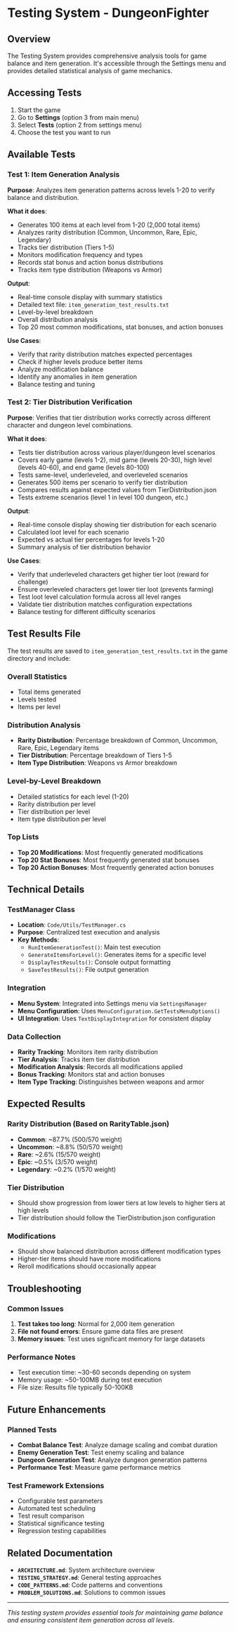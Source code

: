# Testing System - DungeonFighter

## Overview

The Testing System provides comprehensive analysis tools for game balance and item generation. It's accessible through the Settings menu and provides detailed statistical analysis of game mechanics.

## Accessing Tests

1. Start the game
2. Go to **Settings** (option 3 from main menu)
3. Select **Tests** (option 2 from settings menu)
4. Choose the test you want to run

## Available Tests

### Test 1: Item Generation Analysis

**Purpose**: Analyzes item generation patterns across levels 1-20 to verify balance and distribution.

**What it does**:
- Generates 100 items at each level from 1-20 (2,000 total items)
- Analyzes rarity distribution (Common, Uncommon, Rare, Epic, Legendary)
- Tracks tier distribution (Tiers 1-5)
- Monitors modification frequency and types
- Records stat bonus and action bonus distributions
- Tracks item type distribution (Weapons vs Armor)

**Output**:
- Real-time console display with summary statistics
- Detailed text file: `item_generation_test_results.txt`
- Level-by-level breakdown
- Overall distribution analysis
- Top 20 most common modifications, stat bonuses, and action bonuses

**Use Cases**:
- Verify that rarity distribution matches expected percentages
- Check if higher levels produce better items
- Analyze modification balance
- Identify any anomalies in item generation
- Balance testing and tuning

### Test 2: Tier Distribution Verification

**Purpose**: Verifies that tier distribution works correctly across different character and dungeon level combinations.

**What it does**:
- Tests tier distribution across various player/dungeon level scenarios
- Covers early game (levels 1-2), mid game (levels 20-30), high level (levels 40-60), and end game (levels 80-100)
- Tests same-level, underleveled, and overleveled scenarios
- Generates 500 items per scenario to verify tier distribution
- Compares results against expected values from TierDistribution.json
- Tests extreme scenarios (level 1 in level 100 dungeon, etc.)

**Output**:
- Real-time console display showing tier distribution for each scenario
- Calculated loot level for each scenario
- Expected vs actual tier percentages for levels 1-20
- Summary analysis of tier distribution behavior

**Use Cases**:
- Verify that underleveled characters get higher tier loot (reward for challenge)
- Ensure overleveled characters get lower tier loot (prevents farming)
- Test loot level calculation formula across all level ranges
- Validate tier distribution matches configuration expectations
- Balance testing for different difficulty scenarios

## Test Results File

The test results are saved to `item_generation_test_results.txt` in the game directory and include:

### Overall Statistics
- Total items generated
- Levels tested
- Items per level

### Distribution Analysis
- **Rarity Distribution**: Percentage breakdown of Common, Uncommon, Rare, Epic, Legendary items
- **Tier Distribution**: Percentage breakdown of Tiers 1-5
- **Item Type Distribution**: Weapons vs Armor breakdown

### Level-by-Level Breakdown
- Detailed statistics for each level (1-20)
- Rarity distribution per level
- Tier distribution per level
- Item type distribution per level

### Top Lists
- **Top 20 Modifications**: Most frequently generated modifications
- **Top 20 Stat Bonuses**: Most frequently generated stat bonuses
- **Top 20 Action Bonuses**: Most frequently generated action bonuses

## Technical Details

### TestManager Class
- **Location**: `Code/Utils/TestManager.cs`
- **Purpose**: Centralized test execution and analysis
- **Key Methods**:
  - `RunItemGenerationTest()`: Main test execution
  - `GenerateItemsForLevel()`: Generates items for a specific level
  - `DisplayTestResults()`: Console output formatting
  - `SaveTestResults()`: File output generation

### Integration
- **Menu System**: Integrated into Settings menu via `SettingsManager`
- **Menu Configuration**: Uses `MenuConfiguration.GetTestsMenuOptions()`
- **UI Integration**: Uses `TextDisplayIntegration` for consistent display

### Data Collection
- **Rarity Tracking**: Monitors item rarity distribution
- **Tier Analysis**: Tracks item tier distribution
- **Modification Analysis**: Records all modifications applied
- **Bonus Tracking**: Monitors stat and action bonuses
- **Item Type Tracking**: Distinguishes between weapons and armor

## Expected Results

### Rarity Distribution (Based on RarityTable.json)
- **Common**: ~87.7% (500/570 weight)
- **Uncommon**: ~8.8% (50/570 weight)
- **Rare**: ~2.6% (15/570 weight)
- **Epic**: ~0.5% (3/570 weight)
- **Legendary**: ~0.2% (1/570 weight)

### Tier Distribution
- Should show progression from lower tiers at low levels to higher tiers at high levels
- Tier distribution should follow the TierDistribution.json configuration

### Modifications
- Should show balanced distribution across different modification types
- Higher-tier items should have more modifications
- Reroll modifications should occasionally appear

## Troubleshooting

### Common Issues
1. **Test takes too long**: Normal for 2,000 item generation
2. **File not found errors**: Ensure game data files are present
3. **Memory issues**: Test uses significant memory for large datasets

### Performance Notes
- Test execution time: ~30-60 seconds depending on system
- Memory usage: ~50-100MB during test execution
- File size: Results file typically 50-100KB

## Future Enhancements

### Planned Tests
- **Combat Balance Test**: Analyze damage scaling and combat duration
- **Enemy Generation Test**: Test enemy scaling and balance
- **Dungeon Generation Test**: Analyze dungeon generation patterns
- **Performance Test**: Measure game performance metrics

### Test Framework Extensions
- Configurable test parameters
- Automated test scheduling
- Test result comparison
- Statistical significance testing
- Regression testing capabilities

## Related Documentation

- **`ARCHITECTURE.md`**: System architecture overview
- **`TESTING_STRATEGY.md`**: General testing approaches
- **`CODE_PATTERNS.md`**: Code patterns and conventions
- **`PROBLEM_SOLUTIONS.md`**: Solutions to common issues

---

*This testing system provides essential tools for maintaining game balance and ensuring consistent item generation across all levels.*
